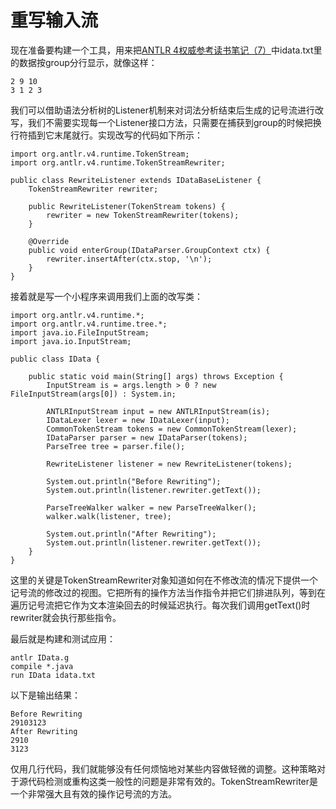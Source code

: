 # 重写输入流

现在准备要构建一个工具，用来把<a href="/blog/reading-notes-the-definitive-antlr4-reference-part7/">ANTLR 4权威参考读书笔记（7）</a>中idata.txt里的数据按group分行显示，就像这样：

```
2 9 10
3 1 2 3
```

我们可以借助语法分析树的Listener机制来对词法分析结束后生成的记号流进行改写，我们不需要实现每一个Listener接口方法，只需要在捕获到group的时候把换行符插到它末尾就行。实现改写的代码如下所示：

```
import org.antlr.v4.runtime.TokenStream;
import org.antlr.v4.runtime.TokenStreamRewriter;

public class RewriteListener extends IDataBaseListener {
    TokenStreamRewriter rewriter;

    public RewriteListener(TokenStream tokens) {
        rewriter = new TokenStreamRewriter(tokens);
    }

    @Override
    public void enterGroup(IDataParser.GroupContext ctx) {
        rewriter.insertAfter(ctx.stop, '\n');
    }
}
```

接着就是写一个小程序来调用我们上面的改写类：

```
import org.antlr.v4.runtime.*;
import org.antlr.v4.runtime.tree.*;
import java.io.FileInputStream;
import java.io.InputStream;

public class IData {

    public static void main(String[] args) throws Exception {
        InputStream is = args.length > 0 ? new FileInputStream(args[0]) : System.in;

        ANTLRInputStream input = new ANTLRInputStream(is);
        IDataLexer lexer = new IDataLexer(input);
        CommonTokenStream tokens = new CommonTokenStream(lexer);
        IDataParser parser = new IDataParser(tokens);
        ParseTree tree = parser.file();

        RewriteListener listener = new RewriteListener(tokens);

        System.out.println("Before Rewriting");
        System.out.println(listener.rewriter.getText());

        ParseTreeWalker walker = new ParseTreeWalker();
        walker.walk(listener, tree);

        System.out.println("After Rewriting");
        System.out.println(listener.rewriter.getText());
    }
}
```

这里的关键是TokenStreamRewriter对象知道如何在不修改流的情况下提供一个记号流的修改过的视图。它把所有的操作方法当作指令并把它们排进队列，等到在遍历记号流把它作为文本渲染回去的时候延迟执行。每次我们调用getText()时rewriter就会执行那些指令。

最后就是构建和测试应用：

```
antlr IData.g
compile *.java
run IData idata.txt
```

以下是输出结果：

```
Before Rewriting
29103123
After Rewriting
2910
3123
```

仅用几行代码，我们就能够没有任何烦恼地对某些内容做轻微的调整。这种策略对于源代码检测或重构这类一般性的问题是非常有效的。TokenStreamRewriter是一个非常强大且有效的操作记号流的方法。
